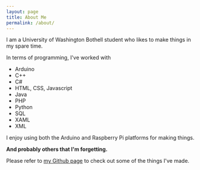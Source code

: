 ```yaml
---
layout: page
title: About Me
permalink: /about/
---
```


I am a University of Washington Bothell student who likes to make things in my spare time.

In terms of programming, I've worked with
- Arduino
- C++
- C#
- HTML, CSS, Javascript
- Java
- PHP
- Python
- SQL
- XAML
- XML

I enjoy using both the Arduino and Raspberry Pi platforms for making things.

__And probably others that I'm forgetting.__

Please refer to [my Github page](https://github.com/chris-johnston) to check out some of the things I've made.